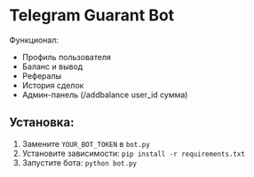 # Telegram Guarant Bot

Функционал:
- Профиль пользователя
- Баланс и вывод
- Рефералы
- История сделок
- Админ-панель (/addbalance user_id сумма)

## Установка:
1. Замените `YOUR_BOT_TOKEN` в `bot.py`
2. Установите зависимости: `pip install -r requirements.txt`
3. Запустите бота: `python bot.py`
